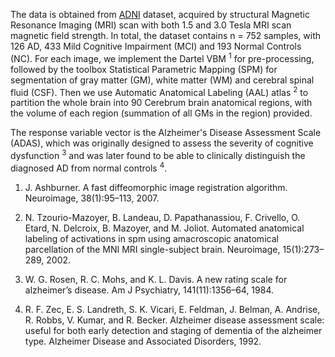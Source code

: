 The data is obtained from [ADNI](http://adni.loni.ucla.edu) dataset, acquired by structural Magnetic Resonance Imaging (MRI) scan with both 1.5 and 3.0 Tesla MRI scan magnetic field strength. In total, the dataset contains n = 752 samples, with 126 AD, 433 Mild Cognitive Impairment (MCI)  and 193 Normal Controls (NC). For each image, we implement the Dartel VBM <sup>1</sup> for pre-processing, followed by the toolbox Statistical Parametric Mapping (SPM) for segmentation of gray matter (GM), white matter (WM) and cerebral spinal fluid (CSF). Then we use Automatic Anatomical Labeling (AAL) atlas <sup>2</sup> to partition the whole brain into  90 Cerebrum brain anatomical regions, with the volume of each region (summation of all GMs in the region) provided. 

The response variable vector is the Alzheimer's Disease Assessment Scale (ADAS), which was originally designed to assess the severity of cognitive dysfunction <sup>3</sup> and was later found to be able to clinically distinguish the diagnosed AD from normal controls <sup>4</sup>.

1. J. Ashburner. A fast diffeomorphic image registration algorithm. Neuroimage, 38(1):95–113, 2007.

2. N.  Tzourio-Mazoyer,  B. Landeau,  D. Papathanassiou,  F. Crivello,  O. Etard,  N. Delcroix, B. Mazoyer, and M. Joliot.  Automated anatomical labeling of activations in spm using amacroscopic anatomical parcellation of the MNI MRI single-subject brain. Neuroimage, 15(1):273–289, 2002.

3. W. G. Rosen, R. C. Mohs, and K. L. Davis.  A new rating scale for alzheimer’s disease. Am J Psychiatry, 141(11):1356–64, 1984.

4. R. F. Zec, E. S. Landreth, S. K. Vicari, E. Feldman, J. Belman, A. Andrise,  R. Robbs, V. Kumar, and R. Becker. Alzheimer disease assessment scale: useful for both early detection and staging of dementia of the alzheimer type. Alzheimer Disease and Associated Disorders, 1992.
